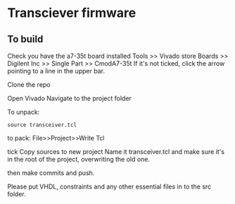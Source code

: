# Transciever firmware

## To build

Check you have the a7-35t board installed
Tools >> Vivado store
Boards >> Digilent Inc >> Single Part >> CmodA7-35t 
If it's not ticked, click the arrow pointing to a line in the upper bar.

Clone the repo

Open Vivado 
Navigate to the project folder

To unpack:
```
source transceiver.tcl
```

to pack:
File>>Project>>Write Tcl

tick Copy sources to new project
Name it transceiver.tcl and make sure it's in the root of the project, overwriting the old one. 

then make commits and push.

Please put VHDL, constraints and any other essential files in to the src folder.
